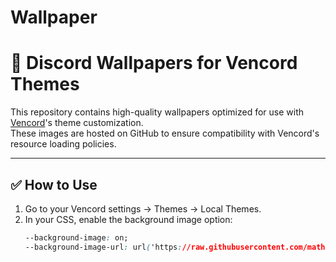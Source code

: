 # Wallpaper

# 🎨 Discord Wallpapers for Vencord Themes

This repository contains high-quality wallpapers optimized for use with [Vencord](https://github.com/Vencord/Vencord)'s theme customization.  
These images are hosted on GitHub to ensure compatibility with Vencord's resource loading policies.

---

## ✅ How to Use

1. Go to your Vencord settings → Themes → Local Themes.
2. In your CSS, enable the background image option:
   ```css
   --background-image: on;
   --background-image-url: url('https://raw.githubusercontent.com/matheusmopucrs/discord-wallpapers/main/wallpapers/cyberpunk-city.jpg');
